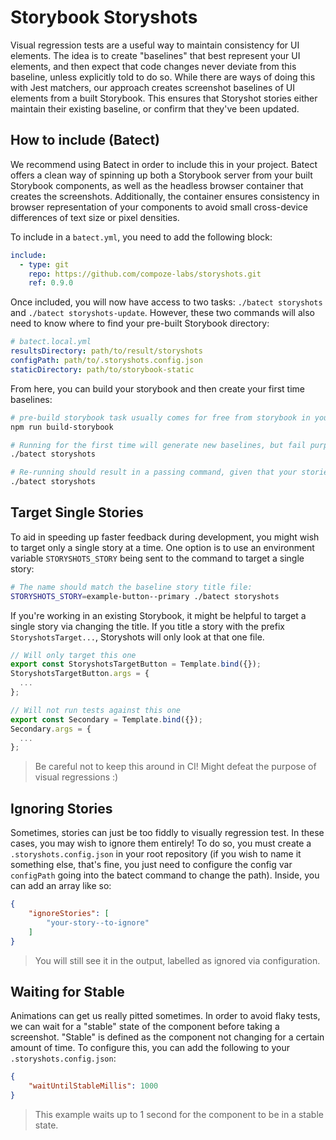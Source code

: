 # Storybook Storyshots

Visual regression tests are a useful way to maintain consistency for UI elements. The idea is to create "baselines" that best represent your UI elements, and then expect that code changes never deviate from this baseline, unless explicitly told to do so. While there are ways of doing this with Jest matchers, our approach creates screenshot baselines of UI elements from a built Storybook. This ensures that Storyshot stories either maintain their existing baseline, or confirm that they've been updated.

## How to include (Batect)

We recommend using Batect in order to include this in your project. Batect offers a clean way of spinning up both a Storybook server from your built Storybook components, as well as the headless browser container that creates the screenshots. Additionally, the container ensures consistency in browser representation of your components to avoid small cross-device differences of text size or pixel densities.
 
To include in a `batect.yml`, you need to add the following block:
```yml
include:
  - type: git
    repo: https://github.com/compoze-labs/storyshots.git
    ref: 0.9.0
```
 
Once included, you will now have access to two tasks: `./batect storyshots` and `./batect storyshots-update`. However, these two commands will also need to know where to find your pre-built Storybook directory:
```yml
# batect.local.yml
resultsDirectory: path/to/result/storyshots
configPath: path/to/.storyshots.config.json
staticDirectory: path/to/storybook-static
```

From here, you can build your storybook and then create your first time baselines:
```bash
# pre-build storybook task usually comes for free from storybook in your package.json
npm run build-storybook

# Running for the first time will generate new baselines, but fail purposefully (since new baselines would not want to be newly discovered in CI, for example)
./batect storyshots

# Re-running should result in a passing command, given that your stories are consistently rendered
./batect storyshots
```

## Target Single Stories
To aid in speeding up faster feedback during development, you might wish to target only a single story at a time. One option is to use an environment variable `STORYSHOTS_STORY` being sent to the command to target a single story:
```bash
# The name should match the baseline story title file:
STORYSHOTS_STORY=example-button--primary ./batect storyshots
```

If you're working in an existing Storybook, it might be helpful to target a single story via changing the title. If you title a story with the prefix `StoryshotsTarget...`, Storyshots will only look at that one file.
```ts
// Will only target this one
export const StoryshotsTargetButton = Template.bind({});
StoryshotsTargetButton.args = {
  ...
};

// Will not run tests against this one
export const Secondary = Template.bind({});
Secondary.args = {
  ...
};
```
> Be careful not to keep this around in CI! Might defeat the purpose of visual regressions :)

## Ignoring Stories
Sometimes, stories can just be too fiddly to visually regression test. In these cases, you may wish to ignore them entirely! To do so, you must create a `.storyshots.config.json` in your root repository (if you wish to name it something else, that's fine, you just need to configure the config var `configPath` going into the batect command to change the path). Inside, you can add an array like so:
```json
{
    "ignoreStories": [
        "your-story--to-ignore"
    ]   
}
```
> You will still see it in the output, labelled as ignored via configuration.

## Waiting for Stable
Animations can get us really pitted sometimes. In order to avoid flaky tests, we can wait for a "stable" state of the component before taking a screenshot. "Stable" is defined as the component not changing for a certain amount of time. To configure this, you can add the following to your `.storyshots.config.json`:
```json
{
    "waitUntilStableMillis": 1000
}
```
> This example waits up to 1 second for the component to be in a stable state.
